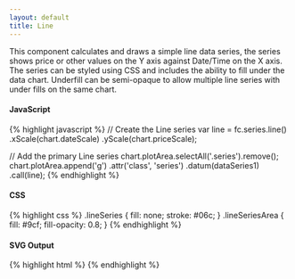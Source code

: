 ```yaml
---
layout: default
title: Line
---
```


This component calculates and draws a simple line data series, the series shows price or other values on the Y axis against Date/Time on the X axis. The series can be styled using CSS and includes the ability to fill under the data chart.
Underfill can be semi-opaque to allow multiple line series with under fills on the same chart.

<div id="example_line" class="chart"> </div>

#### JavaScript

{% highlight javascript %}
// Create the Line series
var line = fc.series.line()
  .xScale(chart.dateScale)
  .yScale(chart.priceScale);

// Add the primary Line series
chart.plotArea.selectAll('.series').remove();
chart.plotArea.append('g')
  .attr('class', 'series')
  .datum(dataSeries1)
  .call(line);
{% endhighlight %}

#### CSS

{% highlight css %}
.lineSeries {
  fill: none;
  stroke: #06c;
}
.lineSeriesArea {
  fill: #9cf;
  fill-opacity: 0.8;
}
{% endhighlight %}

#### SVG Output

{% highlight html %}
<g class="series">
  <path class="lineSeriesArea"></path>
  <path class="lineSeries"></path>
</g>
{% endhighlight %}

<script type="text/javascript">
(function(){
  var chart = createPlotArea(dataSeries1, '#example_line');

  // Create the Line series
  var line = fc.series.line()
    .xScale(chart.dateScale)
    .yScale(chart.priceScale);

  // Add the primary Line series
  chart.plotArea.selectAll('.series').remove();
  chart.plotArea.append('g')
    .attr('class', 'series')
    .datum(dataSeries1)
    .call(line);
}());
</script>
